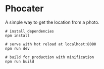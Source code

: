 # Phocater
A simple way to get the location from a photo.

```
# install dependencies
npm install

# serve with hot reload at localhost:8080
npm run dev

# build for production with minification
npm run build
```
